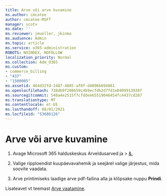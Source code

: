 ```yaml
---
title: Arve või arve kuvamine
ms.author: cmcatee
author: cmcatee-MSFT
manager: scotv
ms.date: ''
ms.reviewer: jmueller, jkinma
ms.audience: Admin
ms.topic: article
ms.service: o365-administration
ROBOTS: NOINDEX, NOFOLLOW
localization_priority: Normal
ms.collection: Adm_O365
ms.custom:
- commerce_billing
- "437"
- "1500005"
ms.assetid: 464d32fd-2487-4885-af0f-d4096b694861
ms.openlocfilehash: 738db9f208659c4b9ecfdb2d7fd1e8409913938f
ms.sourcegitcommit: 540a4e2515f7cfddee65519046454fc4437cd287
ms.translationtype: MT
ms.contentlocale: et-EE
ms.lasthandoff: 08/01/2021
ms.locfileid: "53686126"
---
```

# <a name="view-my-bill-or-invoice"></a>Arve või arve kuvamine

1. Avage Microsoft 365 halduskeskus Arveldusarved ja  \> [&.](https://go.microsoft.com/fwlink/p/?linkid=848039)

2. Valige ripploendist kuupäevavahemik ja seejärel valige järjestus, mida soovite vaadata.

3. Arve printimiseks laadige arve pdf-failina alla ja klõpsake nuppu **Prindi**.

Lisateavet vt teemast [Arve vaatamine](/microsoft-365/commerce/billing-and-payments/view-your-bill-or-invoice).
